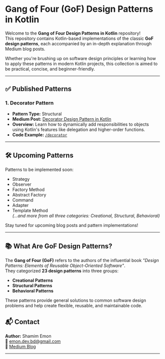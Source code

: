 # Gang of Four (GoF) Design Patterns in Kotlin

Welcome to the **Gang of Four Design Patterns in Kotlin** repository!  
This repository contains Kotlin-based implementations of the classic **GoF design patterns**, each accompanied by an in-depth explanation through Medium blog posts.

Whether you're brushing up on software design principles or learning how to apply these patterns in modern Kotlin projects, this collection is aimed to be practical, concise, and beginner-friendly.

---

## ✅ Published Patterns

### 1. Decorator Pattern
- **Pattern Type:** Structural
- **Medium Post:** [Decorator Design Pattern in Kotlin](https://medium.com/@emon.dev.bd/decorator-design-pattern-in-kotlin-368c64eff571)
- **Overview:** Learn how to dynamically add responsibilities to objects using Kotlin's features like delegation and higher-order functions.
- **Code Example:** [`/decorator`](https://github.com/shamim-emon/GangOfFourDesignPatterns/tree/main/src/main/kotlin/structural/decorator)

---

## 🛠️ Upcoming Patterns

Patterns to be implemented soon:
- Strategy
- Observer
- Factory Method
- Abstract Factory
- Command
- Adapter
- Template Method  
*(...and more from all three categories: Creational, Structural, Behavioral)*

Stay tuned for upcoming blog posts and pattern implementations!

---

## 📚 What Are GoF Design Patterns?

The **Gang of Four (GoF)** refers to the authors of the influential book *"Design Patterns: Elements of Reusable Object-Oriented Software"*.  
They categorized **23 design patterns** into three groups:
- **Creational Patterns**
- **Structural Patterns**
- **Behavioral Patterns**

These patterns provide general solutions to common software design problems and help create flexible, reusable, and maintainable code.


## 📬 Contact

**Author:** Shamim Emon  
📧 [emon.dev.bd@gmail.com](mailto:emon.dev.bd@gmail.com)  
📝 [Medium Blog](https://medium.com/@emon.dev.bd)

---

<!--## 📄 License

This project is licensed under the MIT License. See the [LICENSE](./LICENSE) file for details. ->
